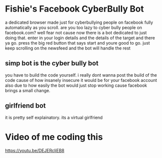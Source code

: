 # Fishie's Facebook CyberBully Bot
a dedicated browser made just for cyberbullying people on facebook fully automatically as you scroll.
 are you too lazy to cyber bully people on facebook.com? well fear not cause now there is a bot dedicated to just doing that. enter in your login details and the details of the target and there ya go. press the big red button that says start and youre good to go. just keep scrolling on the newsfeed and the bot will handle the rest

## simp bot is the cyber bully bot
you have to build the code yourself. i really dont wanna post the build of the code cause of how insanely insecure it would be for your facebook account also due to how easily the bot would just stop working cause facebook brings a small change. 

## girlfriend bot 
 it is pretty self explainatory. its a virtual girlfriend

# Video of me coding this
https://youtu.be/DEJERcliEB8
